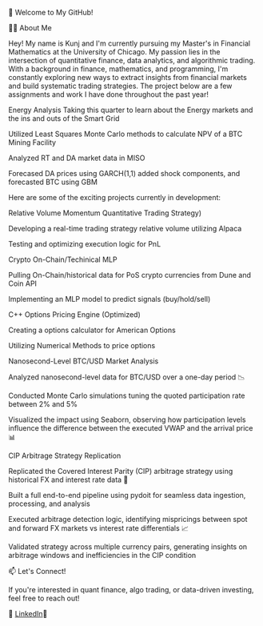 👋 Welcome to My GitHub!

🧑‍🎓 About Me

Hey! My name is Kunj and I'm currently pursuing my Master's in Financial Mathematics at the University of Chicago. My passion lies in the intersection of quantitative finance, data analytics, and algorithmic trading. With a background in finance, mathematics, and programming, I'm constantly exploring new ways to extract insights from financial markets and build systematic trading strategies. The project below are a few assignments and work I have done throughout the past year! 


Energy Analysis 
Taking this quarter to learn about the Energy markets and the ins and outs of the Smart Grid

Utilized Least Squares Monte Carlo methods to calculate NPV of a BTC Mining Facility

Analyzed RT and DA market data in MISO

Forecased DA prices using GARCH(1,1) added shock components, and forecasted BTC using GBM


Here are some of the exciting projects currently in development:

Relative Volume Momentum Quantitative Trading Strategy)

Developing a real-time trading strategy relative volume utilizing Alpaca

Testing and optimizing execution logic for PnL

Crypto On-Chain/Techinical MLP 

Pulling On-Chain/historical data for PoS crypto currencies from Dune and Coin API

Implementing an MLP model to predict signals (buy/hold/sell)

C++ Options Pricing Engine (Optimized)

Creating a options calculator for American Options

Utilizing Numerical Methods to price options

Nanosecond-Level BTC/USD Market Analysis

Analyzed nanosecond-level data for BTC/USD over a one-day period 📉

Conducted Monte Carlo simulations tuning the quoted participation rate between 2% and 5%

Visualized the impact using Seaborn, observing how participation levels influence the difference between the executed VWAP and the arrival price 📊

CIP Arbitrage Strategy Replication

Replicated the Covered Interest Parity (CIP) arbitrage strategy using historical FX and interest rate data 💱

Built a full end-to-end pipeline using pydoit for seamless data ingestion, processing, and analysis

Executed arbitrage detection logic, identifying mispricings between spot and forward FX markets vs interest rate differentials 📈

Validated strategy across multiple currency pairs, generating insights on arbitrage windows and inefficiencies in the CIP condition





📫 Let's Connect!

If you're interested in quant finance, algo trading, or data-driven investing, feel free to reach out!

💼 [LinkedIn](https://www.linkedin.com/in/kunjmshah/)📧

